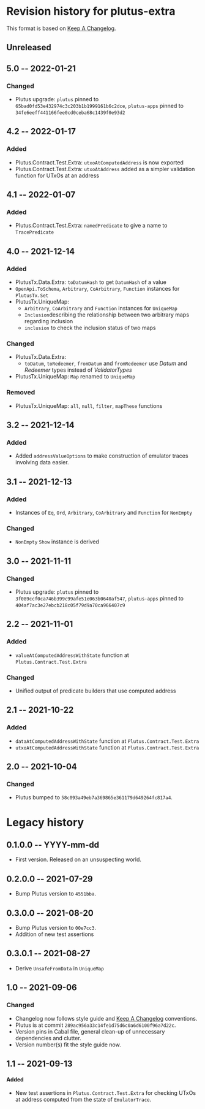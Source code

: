 # Revision history for plutus-extra

This format is based on [Keep A Changelog](https://keepachangelog.com/en/1.0.0).

## Unreleased

## 5.0 -- 2022-01-21

### Changed
  
* Plutus upgrade: `plutus` pinned to `65bad0fd53e432974c3c203b1b1999161b6c2dce`, 
  `plutus-apps` pinned to `34fe6eeff441166fee0cd0ceba68c1439f0e93d2`

## 4.2 -- 2022-01-17

### Added

- Plutus.Contract.Test.Extra: `utxoAtComputedAddress` is now exported
- Plutus.Contract.Test.Extra: `utxoAtAddress` added as a simpler validation
  function for UTxOs at an address

## 4.1 -- 2022-01-07

### Added

- Plutus.Contract.Test.Extra: `namedPredicate` to give a name to `TracePredicate`

## 4.0 -- 2021-12-14

### Added

- PlutusTx.Data.Extra: `toDatumHash` to get `DatumHash` of a value
- `OpenApi.ToSchema`, `Arbitrary`, `CoArbitrary`, `Function` instances
  for `PlutusTx.Set`
- PlutusTx.UniqueMap:
  - `Arbitrary`, `CoArbitrary` and `Function` instances for `UniqueMap`
  - `Inclusion`describing the relationship between two arbitrary maps
    regarding inclusion
  - `inclusion` to check the inclusion status of two maps

### Changed

- PlutusTx.Data.Extra:
  - `toDatum`, `toRedeemer`, `fromDatum` and `fromRedeemer`
    use _Datum_ and _Redeemer_ types instead of _ValidatorTypes_
- PlutusTx.UniqueMap: `Map` renamed to `UniqueMap`

### Removed

- PlutusTx.UniqueMap: `all`, `null`, `filter`, `mapThese` functions

## 3.2 -- 2021-12-14

### Added

- Added `addressValueOptions` to make construction of
  emulator traces involving data easier.

## 3.1 -- 2021-12-13

### Added

- Instances of `Eq`, `Ord`, `Arbitrary`, `CoArbitrary`
  and `Function` for `NonEmpty`

### Changed

- `NonEmpty` `Show` instance is derived

## 3.0 -- 2021-11-11

### Changed

* Plutus upgrade: `plutus` pinned to `3f089ccf0ca746b399c99afe51e063b0640af547`,
  `plutus-apps` pinned to `404af7ac3e27ebcb218c05f79d9a70ca966407c9`

## 2.2 -- 2021-11-01

### Added

- `valueAtComputedAddressWithState` function at `Plutus.Contract.Test.Extra`

### Changed

* Unified output of predicate builders that use computed address

## 2.1 -- 2021-10-22

### Added

- `dataAtComputedAddressWithState` function at `Plutus.Contract.Test.Extra`
- `utxoAtComputedAddressWithState` function at `Plutus.Contract.Test.Extra`

## 2.0 -- 2021-10-04

### Changed

* Plutus bumped to `58c093a49eb7a369865e361179d649264fc817a4`.

# Legacy history

## 0.1.0.0 -- YYYY-mm-dd

- First version. Released on an unsuspecting world.

## 0.2.0.0 -- 2021-07-29

- Bump Plutus version to `4551bba`.

## 0.3.0.0 -- 2021-08-20

- Bump Plutus version to `00e7cc3`.
- Addition of new test assertions

## 0.3.0.1 -- 2021-08-27

- Derive `UnsafeFromData` in `UniqueMap`

## 1.0 -- 2021-09-06

### Changed

* Changelog now follows style guide and [Keep A
  Changelog](https://keepachangelog.com/en/1.0.0) conventions.
* Plutus is at commit ``289ac956a33c14fe1d75d6c0a6d6100f96a7d22c``.
* Version pins in Cabal file, general clean-up of unnecessary dependencies and
  clutter.
* Version number(s) fit the style guide now.

## 1.1 -- 2021-09-13
#### Added
* New test assertions in `Plutus.Contract.Test.Extra` for checking UTxOs at
  address computed from the state of `EmulatorTrace`.
